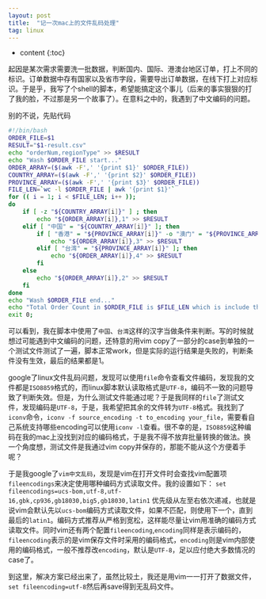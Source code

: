 ```yaml
---
layout: post
title:  "记一次mac上的文件乱码处理"
tag: linux
---
```

* content
{:toc}


起因是某次需求需要洗一批数据，判断国内、国际、港澳台地区订单，打上不同的标识。订单数据中存有国家以及省市字段，需要导出订单数据，在线下打上对应标识。于是乎，我写了个shell的脚本，希望能搞定这个事儿（后来的事实狠狠的打了我的脸，不过那是另一个故事了）。在意料之中的，我遇到了中文编码的问题。

别的不说，先贴代码

```bash
#!/bin/bash
ORDER_FILE=$1
RESULT="$1-result.csv"
echo "orderNum,regionType" >> $RESULT
echo "Wash $ORDER_FILE start..."
ORDER_ARRAY=($(awk -F',' '{print $1}' $ORDER_FILE))
COUNTRY_ARRAY=($(awk -F',' '{print $2}' $ORDER_FILE))
PROVINCE_ARRAY=($(awk -F',' '{print $3}' $ORDER_FILE))
FILE_LEN=`wc -l $ORDER_FILE | awk '{print $1}'`
for (( i = 1; i < $FILE_LEN; i++ ));
do
	if [ -z "${COUNTRY_ARRAY[i]}" ] ; then
		echo "${ORDER_ARRAY[i]},1" >> $RESULT
	elif [ "中国" = "${COUNTRY_ARRAY[i]}" ]; then
		if [ "香港" = "${PROVINCE_ARRAY[i]}" -o "澳门" = "${PROVINCE_ARRAY[i]}" ]; then
			echo "${ORDER_ARRAY[i]},3" >> $RESULT
		elif [ "台湾" = "${PROVINCE_ARRAY[i]}" ]; then
			echo "${ORDER_ARRAY[i]},4" >> $RESULT
		fi
	else
		echo "${ORDER_ARRAY[i]},2" >> $RESULT
	fi
done
echo "Wash $ORDER_FILE end..."
echo "Total Order Count in $ORDER_FILE is $FILE_LEN which is include the header"
exit 0;
```

可以看到，我在脚本中使用了`中国`、`台湾`这样的汉字当做条件来判断。写的时候就想过可能遇到中文编码的问题，还特意的用vim copy了一部分的case到单独的一个测试文件测试了一遍，脚本正常work，但是实际的运行结果是失败的，判断条件没有生效，最后的结果都是1。

google了linux文件乱码问题，发现可以使用`file`命令查看文件编码，发现我的文件都是`ISO8859`格式的，而linux脚本默认读取格式是`UTF-8`，编码不一致的问题导致了判断失效。但是，为什么测试文件能通过呢？于是我同样的`file`了测试文件，发现编码是`UTF-8`，于是，我希望把其余的文件转为`UTF-8`格式。我找到了`iconv`命令，`iconv -f source_encoding -t to_encoding your_file`，需要看自己系统支持哪些encoding可以使用`iconv -l`查看。很不幸的是，`ISO8859`这种编码在我的mac上没找到对应的编码格式，于是我不得不放弃批量转换的做法。换一个角度想，测试文件是我通过vim copy并保存的，那能不能从这个方便着手呢？

于是我google了`vim中文乱码`，发现是vim在打开文件时会查找vim配置项`fileencodings`来决定使用哪种编码方式读取文件。我的设置如下：
``set fileencodings=ucs-bom,utf-8,utf-16,gbk,cp936,gb18030,big5,gb18030,latin1``
优先级从左至右依次递减，也就是说vim会默认先以`ucs-bom`编码方式读取文件，如果不匹配，则使用下一个，直到最后的`latin1`。编码方式推荐从严格到宽松，这样能尽量让vim用准确的编码方式读取文件。同时vim还有两个配置`fileencoding`,`encoding`同样是表示编码的，`fileencoding`表示的是vim保存文件时采用的编码格式，`encoding`则是vim内部使用的编码格式，一般不推荐改`encoding`，默认是`UTF-8`，足以应付绝大多数情况的case了。

到这里，解决方案已经出来了，虽然比较土，我还是用vim一一打开了数据文件，`set fileencoding=utf-8`然后再save得到无乱码文件。
